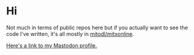 # Hi

Not much in terms of public repos here but if you actually want to see the code I've written, it's all mostly in [mitodl/mitxonline](https://github.com/mitodl/mitxonline). 

<a href="https://kachel.social/@james" rel="me">Here's a link to my Mastodon profile.</a>
